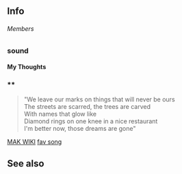 ## Info

###### Members

### sound

#### My Thoughts

### **

> "We leave our marks on things that will never be ours  
 The streets are scarred, the trees are carved  
 With names that glow like  
 Diamond rings on one knee in a nice restaurant  
 I'm better now, those dreams are gone"

[MAK WIKI](https://en.wikipedia.org/wiki/Makari_(band))
[fav song](https://genius.com/Makari-better-lyrics)
## See also